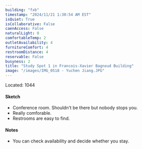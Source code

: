 ```yaml
---
building: "fxb"
timestamp: "2024/11/21 1:30:54 AM EST"
isQuiet: True
isCollaborative: False
caenAccess: False
naturalLight: 0
comfortableTemp: 2
outletAvailability: 4
furnitureComfort: 4
restroomDistance: 4
reservable: False
busyness: 2
title: "Study Spot 1 in Francois-Xavier Bagnoud Building"
image: "/images/IMG_0518 - Yuchen Jiang.JPG"
---
```


Located: 1044

#### Sketch
- Conference room. Shouldn't be there but nobody stops you.
- Really comforable.
- Restrooms are easy to find.


#### Notes
- You can check availability and decide whether you stay.


